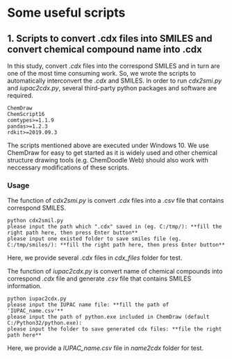 # Some useful scripts

## 1. Scripts to convert .cdx files into SMILES and convert chemical compound name into .cdx
In this study, convert *.cdx* files into the correspond SMILES and in turn are one of the most time consuming work. So, we wrote the scripts to automatically interconvert the *.cdx* and SMILES.
In order to run *cdx2smi.py* and *iupac2cdx.py*, several third-party python packages and software are required.
```
ChemDraw
ChemScript16
comtypes>=1.1.9
pandas>=1.2.3
rdkit>=2019.09.3
```
The scripts mentioned above are executed under Windows 10. We use ChemDraw for easy to get started as it is widely used and other chemical structure drawing tools (e.g. ChemDoodle Web) should also work with neccessary modifications of these scripts.
### Usage
The function of *cdx2smi.py* is convert *.cdx* files into a *.csv* file that contains correspond SMILES.
```
python cdx2smil.py
please input the path which ".cdx" saved in (eg. C:/tmp/): **fill the right path here, then press Enter button**
please input one existed folder to save smiles file (eg. C:/tmp/smiles/): **fill the right path here, then press Enter button**
```
Here, we provide several *.cdx* files in *cdx_files* folder for test.  
  
The function of *iupac2cdx.py* is convert name of chemical compounds into correspond *.cdx* file and generate *.csv* file that contains SMILES information.
```
python iupac2cdx.py
please input the IUPAC name file: **fill the path of 'IUPAC_name.csv'**
please input the path of python.exe included in ChemDraw (default C:/Python32/python.exe):
please input the folder to save generated cdx files: **file the right path here**
```
Here, we provide a *IUPAC_name.csv* file in *name2cdx* folder for test.
